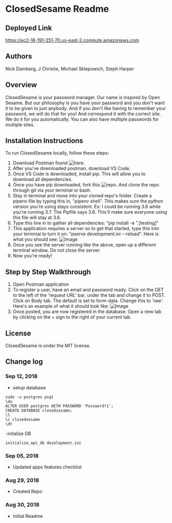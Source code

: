 # ClosedSesame Readme

## Deployed Link
https://ec2-18-191-251-70.us-east-2.compute.amazonaws.com

## Authors
Nick Damberg, J Christie, Michael Sklepowich, Steph Harper

## Overview
ClosedSesame is your password manager. Our name is inspired by Open Sesame. But our philosophy is you have your password and you don't want it to be given to just anybody. And if you don't like having to remember your password, we will do that for you! And correspond it with the correct site. We do it for you automatically. You can also have multiple passwords for multiple sites.

## Installation Instructions
To run ClosedSesame locally, follow these steps:
1. Download Postman found ![here](https://www.getpostman.com/apps).
2. After you've downloaded postman, download VS Code.
3. Once VS Code is downloaded, install pip. This will allow you to download all dependencies.
4. Once you have pip downloaded, fork this ![repo](https://github.com/closedsesame). And clone the repo through git via your terminal or bash.
5. Stay in terminal and move into your cloned repo's folder. Create a pipenv file by typing this in, "pipenv shell". This makes sure the python version you're using stays consistent. Ex: I could be running 3.6 while you're running 3.7. The Pipfile says 3.6. This'll make sure everyone using this file will stay at 3.6.
6. Type this line in to gather all dependencies:
"pip install -e ".[testing]"
7. This application requires a server so to get that started, type this
into your terminal to turn it on: "pserve development.ini --reload". Here is what you should see:
![Image]()
8. Once you see the server running like the above, open up a different terminal window. Do not close the server.
9. Now you're ready!

## Step by Step Walkthrough
1. Open Postman application
2. To register a user, have an email and password ready. Click on the GET to the left of the 'request URL' bar, under the tab and change it to POST. Click on Body tab. The default is set to form-data. Change this to 'raw'. Here's an example of what it should look like:
![Image]()
3. Once posted, you are now registered in the database. Open a new tab by clicking on the + sign to the right of your current tab.

## License
ClosedSesame is under the MIT license.

## Change log
### Sep 12, 2018
- setup database
```
sudo -u postgres psql
\du
ALTER USER postgres WITH PASSWORD 'Password!1';
CREATE DATABASE closedsesame;
\l
\c closedsesame
\dt
```

-initalize DB
```
initialize_api_db development.ini
```

### Sep 05, 2018
- Updated apps features checklist

### Aug 29, 2018
- Created Repo

### Aug 30, 2018
- Initial Readme
